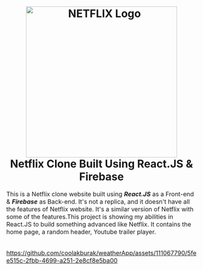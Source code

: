 <h1 align="center">
  <img title="Netflix" src="https://www.google.com/url?sa=i&url=https%3A%2F%2Fwww.noaa.gov%2Fweather&psig=AOvVaw1x4RnXOntxiRpUriiI1Zzs&ust=1713376320417000&source=images&cd=vfe&opi=89978449&ved=0CBIQjRxqFwoTCMjqm6imx4UDFQAAAAAdAAAAABAE" alt="NETFLIX Logo" width="400" />
  <br>
  Netflix Clone Built Using React.JS & Firebase
</h1>

<p><font size="3">
  This is a Netflix clone website built using <strong><em>React.JS</em></strong> as a Front-end & <strong><em>Firebase</em></strong> as Back-end. It's not a replica, and it     doesn't have all the features of Netflix website. It's a similar version of Netflix with some of the features.This project is showing my abilities in React.JS to build something advanced like Netflix. It contains the home page, a random header, Youtube trailer player.
  <br><br> 

</p>
 
https://github.com/coolakburak/weatherApp/assets/111067790/5fee515c-2fbb-4699-a251-2e8cf8e5ba00





</div>


